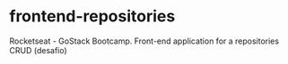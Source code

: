 # frontend-repositories
Rocketseat - GoStack Bootcamp. Front-end application for a repositories CRUD (desafio)
